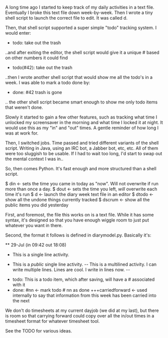 A long time ago I started to keep track of my daily activities in a text file.  Eventually I broke this text
file down week-by-week.  Then I wrote a tiny shell script to launch the correct file to edit. It was called d.

Then, that shell script supported a super simple "todo" tracking system.  I would enter:

 - todo: take out the trash

 ..and after exiting the editor, the shell script would give it a unique # based on other numbers it could find

 - todo(#42): take out the trash

 ..then I wrote another shell script that would show me all the todo's in a week.  I was able to mark a todo done by:

 - done: #42 trash is gone

 .. the other shell script became smart enough to show me only todo items that weren't done.

Slowly it started to gain a few other features, such as tracking what time I unlocked my screensaver in the morning and
what time I locked it at night.  It would use this as my "in" and "out" times. A gentle reminder of how long I was at
work for.

Then, I switched jobs.  Time passed and tried different variants of the shell script.  Writing in Java, using an IRC
bot, a Jabber bot, etc, etc.  All of them were too sluggish to be usable.  If I had to wait too long, I'd start to
swap out the mental context I was in..

So, then comes Python.  It's fast enough and more structured than a shell script.

$ din <- sets the time you came in today as "now".  Will not overwrite if run more than once a day.
$ dout <- sets the time you left, *will* overwrite each time it's run
$ d <- launch the diary week text file in an editor
$ dtodo <- show all the undone things currently tracked
$ dscrum <- show all the public items you did yesterday

First, and foremost, the file this works on is a text file.  While it has some syntax, it's designed so that you
have enough wiggle room to just put whatever you want in there.

Second, the format it follows is defined in diarymodel.py.  Basically it's:

** 29-Jul (in 09:42 out 18:08)
- This is a single line activity.
+ This is a *public* single line activity.
--
This is a multilined activity.
I can write multiple lines.
Lines are cool. I write in lines now.
--
- todo: This is a todo item, which after saving, will have a # associated with it
- done: #nn   <- mark todo # nn as done
+++carriedforward <- used internally to say that information from this week has been carried into the next

We don't do timesheets at my current dayjob (we did at my last), but there is room so that carrying forward
could copy over all the in/out times in a timesheet format for whatever timesheet tool.

See the TODO for various ideas.

